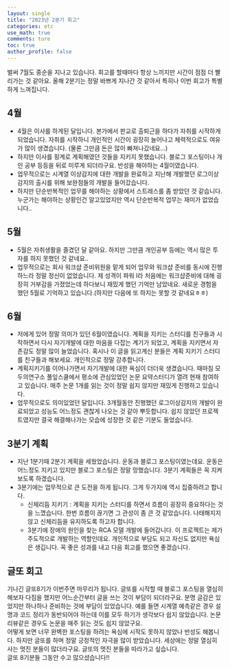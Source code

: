 ```yaml
---
layout: single
title: "2023년 2분기 회고"
categories: etc
use_math: true
comments: ture
toc: true
author_profile: false
---
```


벌써 7월도 중순을 지나고 있습니다. 회고를 할때마다 항상 느끼지만 시간이 점점 더 빨리가는 것 같아요. 올해 2분기는 정말 바쁘게 지나간 것 같아서 특히나 이번 회고가 특별하게 느껴집니다.

## 4월

* 4월은 이사를 하게된 달입니다. 본가에서 판교로 출퇴근을 하다가 자취를 시작하게 되었습니다. 자취를 시작하니 개인적인 시간이 굉장히 늘어나고 체력적으로도 여유가 많이 생겼습니다. (물론 그만큼 돈은 많이 빠져나갔네요...)  
* 하지만 이사를 핑계로 계획해였던 것들을 지키지 못했습니다. 블로그 포스팅이나 개인 공부 등등을 뒤로 미루게 되더라구요. 반성을 해야하는 4월이였습니다.
* 업무적으로는 시계열 이상감지에 대한 개발을 완료하고 지난해 개발했던 로그이상감지의 출시를 위해 보완점들의 개발을 들어갔습니다. 
* 하지만 단순반복적인 업무를 해야하는 상황에서 스트레스를 좀 받았던 것 같습니다. 누군가는 해야하는 상황인건 알고있었지만 역시 단순반복적 업무는 재미가 없었습니다..

## 5월

* 5월은 자취생활을 즐겼던 달 같아요. 하지만 그만큼 개인공부 등에는 역시 많은 투자를 하지 못했던 것 같네요..
* 업무적으로는 회사 워크샵 준비위원을 맡게 되어 업무와 워크샵 준비를 동시에 진행하느라 정말 정신이 없었습니다. 제 성격이 파워 I라 처음에는 워크샵준비에 대해 굉장히 거부감을 가졌었는데 하다보니 재밌게 했던 기억만 남았네요. 새로운 경험을 했던 5월로 기억하고 있습니다.(하지만 다음에 또 하지는 못할 것 같네요ㅎㅎ)

## 6월

* 저에게 있어 정말 의미가 있던 6월이였습니다. 계획을 지키는 스터디를 친구들과 시작하면서 다시 자기개발에 대한 마음을 다잡는 계기가 되었고, 계획을 지키면서 자존감도 정말 많이 늘었습니다. 혹시나 이 글을 읽고계신 분들은 계획 지키기 스터디를 친구들과 해보세요. 개인적으로 정말 강추합니다.
* 계획지키기를 이어나가면서 자기개발에 대한 욕심이 더더욱 생겼습니다. 때마침 모두의연구소 풀잎스쿨에서 평소에 관심있었던 논문 요약스터디가 열려 현재 참여하고 있습니다. 매주 논문 1개를 읽는 것이 정말 쉽지 않지만 재밌게 진행하고 있습니다.
* 업무적으로도 의미있었던 달입니다. 3개월동안 진행했던 로그이상감지의 개발이 완료되었고 성능도 어느정도 괜찮게 나오는 것 같아 뿌듯합니다. 쉽지 않았던 프로젝트였지만 결국 해결해나가는 모습에 성장한 것 같은 기분도 들었습니다.

## 3분기 계획

* 지난 1분기때 2분기 계획을 세웠었습니다. 운동과 블로그 포스팅이였는데요. 운동은 어느정도 지키고 있지만 블로그 포스팅은 정말 망했습니다. 3분기 계획들은 꼭 지켜보도록 하겠습니다.
* 3분기에는 업무적으로 큰 도전을 하게 됩니다. 그게 두가지에 역시 집중하려고 합니다.
  * 신체리듬 지키기 : 계획을 지키는 스터디를 하면서 흐름이 굉장히 중요하다는 것을 느꼈습니다. 한번 흐름이 끊기면 그 관성이 좀 큰 것 같았습니다. 나태해지지 않고 신체리듬을 유지하도록 하고자 합니다.
  * 3분기에 장애의 원인을 찾는 RCA 모델 개발에 들어갑니다. 이 프로젝트는 제가 주도적으로 개발하는 역할인데요. 개인적으로 부담도 되고 자신도 없지만 욕심은 생깁니다. 꼭 좋은 성과를 내고 다음 회고를 했으면 좋겠습니다.

## 글또 회고

기나긴 글또8기가 이번주면 마무리가 됩니다. 글또를 시작할 때 블로그 포스팅을 열심히 해보자 다짐을 했지만 어느순간부터 글을 쓰는 것이 부담이 되더라구요. 분명 글감은 있었지만 하나하나 준비하는 것에 부담이 있었습니다. 예를 들면 시계열 예측같은 경우 설명과 코드 정리가 동반되어야 하는데 이를 모두 하기가 생각보다 쉽지 않았습니다. 논문 리뷰같은 경우도 논문을 매주 읽는 것도 쉽지 않았구요.  
어떻게 보면 너무 완벽한 포스팅을 하려는 욕심에 시작도 못하지 않았나 반성도 해봅니다. 하지만 글또를 하며 정말 긍정적인 자극을 많이 받았습니다. 세상에는 정말 열심히 사는 멋진 분들이 많더라구요. 글또의 멋진 분들을 따라가고 싶습니다.  
글또 8기분들 그동안 수고 많으셨습니다!!
